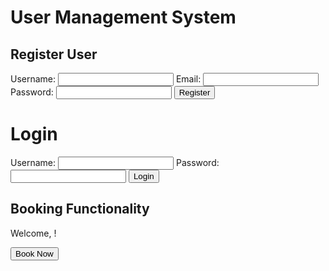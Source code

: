 <!DOCTYPE html>
<html lang="en">
<head>
    <meta charset="UTF-8">
    <meta name="viewport" content="width=device-width, initial-scale=1.0">
    <title>User Management</title>
    <link rel="stylesheet" href="styles.css">
</head>
<body>
    <div class="container">
        <h1>User Management System</h1>
        <form id="registration Form">
            <h2>Register User</h2>
            <label for="username">Username:</label>
            <input type="text" id="username" name="username" required>
            <label for="email">Email:</label>
            <input type="email" id="email" name="email" required>
            <label for="password">Password:</label>
            <input type="password" id="password" name="password" required>
            <button type="submit">Register</button>
        </form>
        <div id="userList">
            <h1>Login</h1>
            <form id="loginForm">
            <label for="username">Username:</label>
            <input type="text" id="username" name="username" required>
            <label for="password">Password:</label>
            <input type="password" id="password" name="password" required>
            <button type="submit">Login</button>
        </form>
        <div id="bookingSection" class="hidden">
            <h2>Booking Functionality</h2>
            <p>Welcome, <span id="userDisplayName"></span>!</p>
            <button id="bookNow">Book Now</button>
        </div>
    </div>                            
    <script src="script.js"></script>
</body>
</html>

